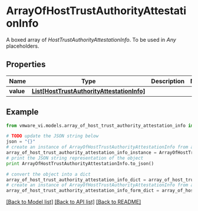 # ArrayOfHostTrustAuthorityAttestationInfo

A boxed array of *HostTrustAuthorityAttestationInfo*. To be used in *Any* placeholders. 

## Properties
Name | Type | Description | Notes
------------ | ------------- | ------------- | -------------
**value** | [**List[HostTrustAuthorityAttestationInfo]**](HostTrustAuthorityAttestationInfo.md) |  | 

## Example

```python
from vmware_vi.models.array_of_host_trust_authority_attestation_info import ArrayOfHostTrustAuthorityAttestationInfo

# TODO update the JSON string below
json = "{}"
# create an instance of ArrayOfHostTrustAuthorityAttestationInfo from a JSON string
array_of_host_trust_authority_attestation_info_instance = ArrayOfHostTrustAuthorityAttestationInfo.from_json(json)
# print the JSON string representation of the object
print ArrayOfHostTrustAuthorityAttestationInfo.to_json()

# convert the object into a dict
array_of_host_trust_authority_attestation_info_dict = array_of_host_trust_authority_attestation_info_instance.to_dict()
# create an instance of ArrayOfHostTrustAuthorityAttestationInfo from a dict
array_of_host_trust_authority_attestation_info_form_dict = array_of_host_trust_authority_attestation_info.from_dict(array_of_host_trust_authority_attestation_info_dict)
```
[[Back to Model list]](../README.md#documentation-for-models) [[Back to API list]](../README.md#documentation-for-api-endpoints) [[Back to README]](../README.md)


